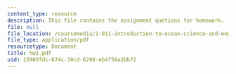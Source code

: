 ```yaml
---
content_type: resource
description: This file contains the assignment quetions for homework.
file: null
file_location: /coursemedia/2-011-introduction-to-ocean-science-and-engineering-spring-2006/15903fdc674c30cd6298eb4f58a2bb72_hw1.pdf
file_type: application/pdf
resourcetype: Document
title: hw1.pdf
uid: 15903fdc-674c-30cd-6298-eb4f58a2bb72
---
```

